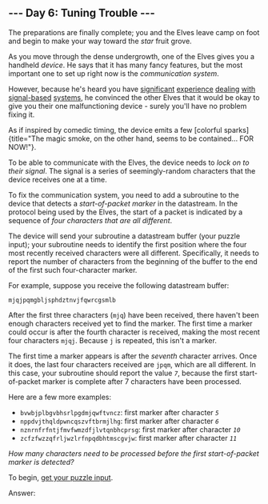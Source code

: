 ## \-\-- Day 6: Tuning Trouble \-\--

The preparations are finally complete; you and the Elves leave camp on
foot and begin to make your way toward the *star* fruit grove.

As you move through the dense undergrowth, one of the Elves gives you a
handheld *device*. He says that it has many fancy features, but the most
important one to set up right now is the *communication system*.

However, because he\'s heard you have [significant](/2016/day/6)
[experience](/2016/day/25) [dealing](/2019/day/7) [with](/2019/day/9)
[signal-based](/2019/day/16) [systems](/2021/day/25), he convinced the
other Elves that it would be okay to give you their one malfunctioning
device - surely you\'ll have no problem fixing it.

As if inspired by comedic timing, the device emits a few [colorful
sparks]{title="The magic smoke, on the other hand, seems to be contained... FOR NOW!"}.

To be able to communicate with the Elves, the device needs to *lock on
to their signal*. The signal is a series of seemingly-random characters
that the device receives one at a time.

To fix the communication system, you need to add a subroutine to the
device that detects a *start-of-packet marker* in the datastream. In the
protocol being used by the Elves, the start of a packet is indicated by
a sequence of *four characters that are all different*.

The device will send your subroutine a datastream buffer (your puzzle
input); your subroutine needs to identify the first position where the
four most recently received characters were all different. Specifically,
it needs to report the number of characters from the beginning of the
buffer to the end of the first such four-character marker.

For example, suppose you receive the following datastream buffer:

    mjqjpqmgbljsphdztnvjfqwrcgsmlb

After the first three characters (`mjq`) have been received, there
haven\'t been enough characters received yet to find the marker. The
first time a marker could occur is after the fourth character is
received, making the most recent four characters `mjqj`. Because `j` is
repeated, this isn\'t a marker.

The first time a marker appears is after the *seventh* character
arrives. Once it does, the last four characters received are `jpqm`,
which are all different. In this case, your subroutine should report the
value *`7`*, because the first start-of-packet marker is complete after
7 characters have been processed.

Here are a few more examples:

-   `bvwbjplbgvbhsrlpgdmjqwftvncz`: first marker after character *`5`*
-   `nppdvjthqldpwncqszvftbrmjlhg`: first marker after character *`6`*
-   `nznrnfrfntjfmvfwmzdfjlvtqnbhcprsg`: first marker after character
    *`10`*
-   `zcfzfwzzqfrljwzlrfnpqdbhtmscgvjw`: first marker after character
    *`11`*

*How many characters need to be processed before the first
start-of-packet marker is detected?*

To begin, [get your puzzle input](6/input).

Answer:
